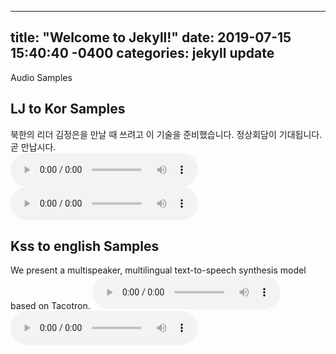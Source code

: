 ---
title: "Welcome to Jekyll!"
date: 2019-07-15 15:40:40 -0400
categories: jekyll update
-
Audio Samples

<h2>LJ to Kor Samples</h2>
북한의 리더 김정은을 만날 때 쓰려고 이 기술을 준비했습니다. 정상회담이 기대됩니다. 곧 만납시다.<br>
<audio src="/audio_samples/LJ_new.wav" controls></audio><br><audio src="/audio_samples/LJ_Baseline2.wav" controls></audio><br>
<h2>Kss to english Samples</h2>
We present a multispeaker, multilingual text-to-speech synthesis model based on Tacotron.
<audio src="/audio_samples/Kss_Baseline.wav" controls></audio><br> <audio src="/audio_samples/kss_new.wav" controls></audio><br>
